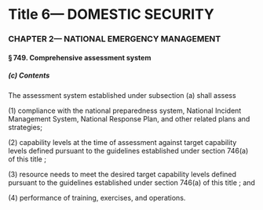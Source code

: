 
# Title 6— DOMESTIC SECURITY
### CHAPTER 2— NATIONAL EMERGENCY MANAGEMENT
#### § 749. Comprehensive assessment system
##### (c) Contents

The assessment system established under subsection (a) shall assess

(1) compliance with the national preparedness system, National Incident Management System, National Response Plan, and other related plans and strategies;

(2) capability levels at the time of assessment against target capability levels defined pursuant to the guidelines established under section 746(a) of this title ;

(3) resource needs to meet the desired target capability levels defined pursuant to the guidelines established under section 746(a) of this title ; and

(4) performance of training, exercises, and operations.

